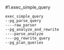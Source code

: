 #1.exec_simple_query

```
exec_simple_query
--pg_parse_query
----raw_parser
--pg_analyze_and_rewrite
----parse_analyze
----pg_rewrite_query
--pg_plan_queries
```